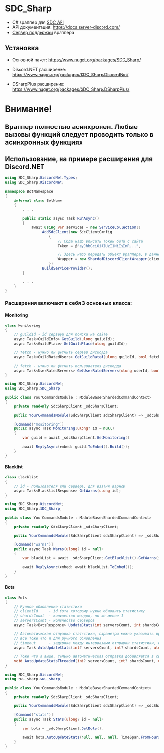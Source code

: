 # SDC_Sharp
* C# враппер для [SDC API](https://docs.server-discord.com)
* API документация: https://docs.server-discord.com/
* [Сервер поддержки](https://discord.gg/NSkg6N9) враппера 

## Установка

* Основной пакет: https://www.nuget.org/packages/SDC_Sharp/

* Discord.NET расширение: https://www.nuget.org/packages/SDC_Sharp.DiscordNet/
* DSharpPlus расширение: https://www.nuget.org/packages/SDC_Sharp.DSharpPlus/

# Внимание!
## Враппер полностью асинхронен. Любые вызовы функций следует проводить только в асинхронных функциях

## Использование, на примере расширения для Discord.NET

```cs
using SDC_Sharp.DiscordNet.Types;
using SDC_Sharp.DiscordNet;

namespace BotNamespace
{
    internal class BotName
    {
        . . .

        public static async Task RunAsync()
        {
            await using var services = new ServiceCollection()
                .AddSdcClient(new SdcClientConfig
                    {
                        // Сюда надо вписать токен бота с сайта
                        Token = @"eyJhbGciOiJIUzI1NiIsInR...",

                        // Здесь надо передать объект враппера, в данном примере для бота с шардами
                        Wrapper = new ShardedDiscordClientWrapper(client)
                    })
                .BuildServiceProvider();
        }

        . . .
    }
}
```

### Расширения включают в себя 3 основных класса:


#### Monitoring

```cs
class Monitoring
{
    // guildId - id сервера для поиска на сайте
    async Task<GuildInfo> GetGuild(ulong guildId);
    async Task<GuildPlace> GetGuildPlace(ulong guildId);

    // fetch - нужно ли фетчить сервер дискорда
    async Task<GuildRatedUsers> GetGuildRated(ulong guildId, bool fetch = false);

    // fetch - нужно ли фетчить пользователя дискорда
    async Task<UserRatedServers> GetUserRatedServers(ulong userId, bool fetch = false);
}
```


```cs
using SDC_Sharp.DiscordNet;
using SDC_Sharp.SDC_Sharp;

public class YourCommandsModule : ModuleBase<ShardedCommandContext>
{
    private readonly SdcSharpClient _sdcSharpClient;

    public YourCommandsModule(SdcSharpClient sdcSharpClient) => _sdcSharpClient = sdcSharpClient;

    [Command("monitoring")]
    public async Task Monitoring(ulong? id = null)
    {
        var guild = await _sdcSharpClient.GetMonitoring()

        await ReplyAsync(embed: guild.ToEmbed().Build());
    }
}
```

#### Blacklist

```cs
class Blacklist
{
    // id - пользователя или сервера, для взятия варнов
    async Task<BlacklistResponse> GetWarns(ulong id);
}
```

```cs
using SDC_Sharp.DiscordNet;
using SDC_Sharp.SDC_Sharp;

public class YourCommandsModule : ModuleBase<ShardedCommandContext>
{
    private readonly SdcSharpClient _sdcSharpClient;

    public YourCommandsModule(SdcSharpClient sdcSharpClient) => _sdcSharpClient = sdcSharpClient;

    [Command("warns")]
    public async Task Warns(ulong? id = null)
    {
        var blackList = await _sdcSharpClient.GetBlacklist().GetWarns(id ?? Context.User.Id);

        await ReplyAsync(embed: await blackList.ToEmbed());
    }
}
```

#### Bots

```cs
class Bots
{
    // Ручное обновление статистики
    // clientId     - id бота которому нужно обновить статистику
    // shardsCount  - количество шардов, но не менее 1
    // serversCount - количество серверов
    async Task<BotsResponse> UpdateStats(int serversCount, int shardsCount, ulong clientId);

    // Автоматическая отправка статистики, параметры можно указывать вручную, но они могут и братся автоматически
    // все тоже что и для ручного обновления
    // timeout      - задержка между интервалами отправки статистики, но не менее 30 минут
    async Task AutoUpdateStats(int? serversCount, int? shardsCount, ulong? clientId, TimeSpan timeout = default);
    
    // Тоже что и выше, только автоматическая отправка добавляется в свободный Thread через ThreadPool
    void AutoUpdateStatsThreaded(int? serversCount, int? shardsCount, ulong? clientId, TimeSpan timeout = default);
}
```

```cs
using SDC_Sharp.DiscordNet;
using SDC_Sharp.SDC_Sharp;

public class YourCommandsModule : ModuleBase<ShardedCommandContext>
{
    private readonly SdcSharpClient _sdcSharpClient;

    public YourCommandsModule(SdcSharpClient sdcSharpClient) => _sdcSharpClient = sdcSharpClient;

    [Command("stats")]
    public async Task Stats(ulong? id = null)
    {
        var bots = _sdcSharpClient.GetBots();

        await bots.AutoUpdateStats(null, null, null, TimeSpan.FromHours(4));
    }
}
```
